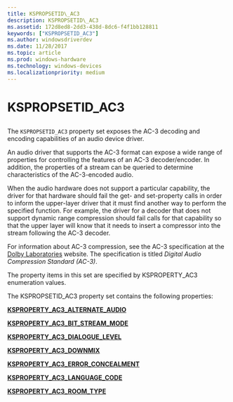 ```yaml
---
title: KSPROPSETID\_AC3
description: KSPROPSETID\_AC3
ms.assetid: 172d8ed8-2dd3-438d-8dc6-f4f1bb128811
keywords: ["KSPROPSETID_AC3"]
ms.author: windowsdriverdev
ms.date: 11/28/2017
ms.topic: article
ms.prod: windows-hardware
ms.technology: windows-devices
ms.localizationpriority: medium
---
```


# KSPROPSETID\_AC3


## <span id="ddk_kspropsetid_ac3_ks"></span><span id="DDK_KSPROPSETID_AC3_KS"></span>


The `KSPROPSETID_AC3` property set exposes the AC-3 decoding and encoding capabilities of an audio device driver.

An audio driver that supports the AC-3 format can expose a wide range of properties for controlling the features of an AC-3 decoder/encoder. In addition, the properties of a stream can be queried to determine characteristics of the AC-3-encoded audio.

When the audio hardware does not support a particular capability, the driver for that hardware should fail the get- and set-property calls in order to inform the upper-layer driver that it must find another way to perform the specified function. For example, the driver for a decoder that does not support dynamic range compression should fail calls for that capability so that the upper layer will know that it needs to insert a compressor into the stream following the AC-3 decoder.

For information about AC-3 compression, see the AC-3 specification at the [Dolby Laboratories](http://go.microsoft.com/fwlink/p/?linkid=8730) website. The specification is titled *Digital Audio Compression Standard (AC-3)*.

The property items in this set are specified by KSPROPERTY\_AC3 enumeration values.

The KSPROPSETID\_AC3 property set contains the following properties:

[**KSPROPERTY\_AC3\_ALTERNATE\_AUDIO**](ksproperty-ac3-alternate-audio.md)

[**KSPROPERTY\_AC3\_BIT\_STREAM\_MODE**](ksproperty-ac3-bit-stream-mode.md)

[**KSPROPERTY\_AC3\_DIALOGUE\_LEVEL**](ksproperty-ac3-dialogue-level.md)

[**KSPROPERTY\_AC3\_DOWNMIX**](ksproperty-ac3-downmix.md)

[**KSPROPERTY\_AC3\_ERROR\_CONCEALMENT**](ksproperty-ac3-error-concealment.md)

[**KSPROPERTY\_AC3\_LANGUAGE\_CODE**](ksproperty-ac3-language-code.md)

[**KSPROPERTY\_AC3\_ROOM\_TYPE**](ksproperty-ac3-room-type.md)

 

 





